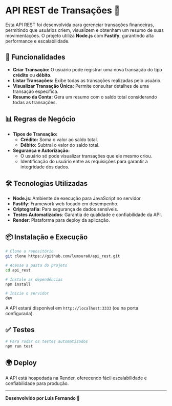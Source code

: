 # API REST de Transações 💸

Esta API REST foi desenvolvida para gerenciar transações financeiras, permitindo que usuários criem, visualizem e obtenham um resumo de suas movimentações. O projeto utiliza **Node.js** com **Fastify**, garantindo alta performance e escalabilidade.

## 🚀 Funcionalidades

- **Criar Transação:** O usuário pode registrar uma nova transação do tipo **crédito** ou **débito**.
- **Listar Transações:** Exibe todas as transações realizadas pelo usuário.
- **Visualizar Transação Única:** Permite consultar detalhes de uma transação específica.
- **Resumo da Conta:** Gera um resumo com o saldo total considerando todas as transações.

## 📊 Regras de Negócio

- **Tipos de Transação:**
  - **Crédito:** Soma o valor ao saldo total.
  - **Débito:** Subtrai o valor do saldo total.
- **Segurança e Autorização:**
  - O usuário só pode visualizar transações que ele mesmo criou.
  - Identificação do usuário entre as requisições para garantir a integridade dos dados.

## 🛠️ Tecnologias Utilizadas

- **Node.js**: Ambiente de execução para JavaScript no servidor.
- **Fastify**: Framework web focado em desempenho.
- **Criptografia**: Para segurança de dados sensíveis.
- **Testes Automatizados**: Garantia de qualidade e confiabilidade da API.
- **Render**: Plataforma para deploy da aplicação.

## 📦 Instalação e Execução

```bash
# Clone o repositório
git clone https://github.com/lumoura0/api_rest.git

# Acesse a pasta do projeto
cd api_rest

# Instale as dependências
npm install

# Inicie o servidor
dev
```

A API estará disponível em `http://localhost:3333` (ou na porta configurada).

## ✅ Testes

```bash
# Para rodar os testes automatizados
npm run test
```

## 🌍 Deploy

A API está hospedada na Render, oferecendo fácil escalabilidade e confiabilidade para produção.

---

**Desenvolvido por Luis Fernando 🚀**
